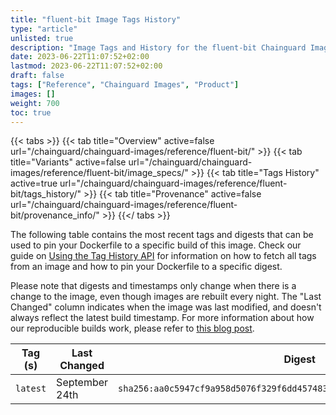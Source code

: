 ```yaml
---
title: "fluent-bit Image Tags History"
type: "article"
unlisted: true
description: "Image Tags and History for the fluent-bit Chainguard Image"
date: 2023-06-22T11:07:52+02:00
lastmod: 2023-06-22T11:07:52+02:00
draft: false
tags: ["Reference", "Chainguard Images", "Product"]
images: []
weight: 700
toc: true
---
```


{{< tabs >}}
{{< tab title="Overview" active=false url="/chainguard/chainguard-images/reference/fluent-bit/" >}}
{{< tab title="Variants" active=false url="/chainguard/chainguard-images/reference/fluent-bit/image_specs/" >}}
{{< tab title="Tags History" active=true url="/chainguard/chainguard-images/reference/fluent-bit/tags_history/" >}}
{{< tab title="Provenance" active=false url="/chainguard/chainguard-images/reference/fluent-bit/provenance_info/" >}}
{{</ tabs >}}

The following table contains the most recent tags and digests that can be used to pin your Dockerfile to a specific build of this image. Check our guide on [Using the Tag History API](/chainguard/chainguard-images/using-the-tag-history-api/) for information on how to fetch all tags from an image and how to pin your Dockerfile to a specific digest.

Please note that digests and timestamps only change when there is a change to the image, even though images are rebuilt every night. The "Last Changed" column indicates when the image was last modified, and doesn't always reflect the latest build timestamp. For more information about how our reproducible builds work, please refer to [this blog post](https://www.chainguard.dev/unchained/reproducing-chainguards-reproducible-image-builds).

| Tag (s)   | Last Changed   | Digest                                                                    |
|-----------|----------------|---------------------------------------------------------------------------|
|  `latest` | September 24th | `sha256:aa0c5947cf9a958d5076f329f6dd457483664508d6a7fcae07c3558e3ee85ccd` |

